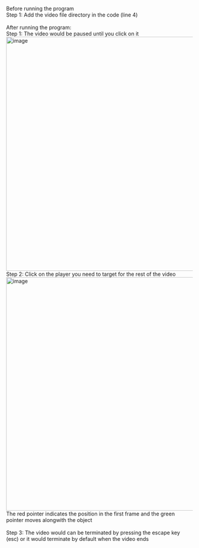 Before running the program <br>
Step 1: Add the video file directory in the code (line 4)
<br><br>
After running the program: <br>
Step 1: The video would be paused until you click on it <br>
<img width="633" alt="image" src="https://github.com/Jumbotron-Apps/MeghCode/assets/93192358/8abffcbe-52c7-4901-99a5-9c8faa784244"><br>
Step 2: Click on the player you need to target for the rest of the video<br>
<img width="631" alt="image" src="https://github.com/Jumbotron-Apps/MeghCode/assets/93192358/39512720-f18a-4f7c-835f-380980aa76c0"><br>
The red pointer indicates the position in the first frame and the green pointer moves alongwith the object<br><br>
Step 3: The video would can be terminated by pressing the escape key (esc) or it would terminate by default when the video ends<br>


